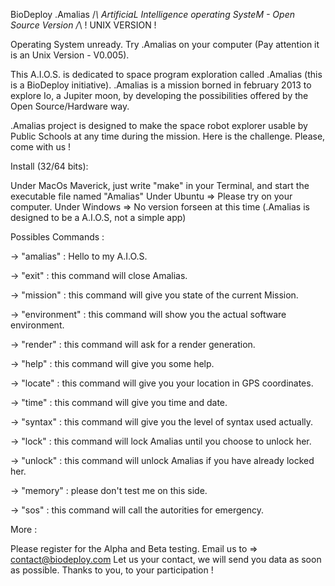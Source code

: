 BioDeploy .Amalias /*\ ArtificiaL Intelligence operating SysteM - Open Source Version /*\ ! UNIX VERSION !

Operating System unready. Try .Amalias on your computer (Pay attention it is an Unix Version - V0.005).

This A.I.O.S. is dedicated to space program exploration called .Amalias (this is a BioDeploy initiative).
.Amalias is a mission borned in february 2013 to explore Io, a Jupiter moon, by developing the possibilities offered by the Open Source/Hardware way.

.Amalias project is designed to make the space robot explorer usable by Public Schools at any time during the mission.
Here is the challenge. Please, come with us !

Install (32/64 bits):

Under MacOs Maverick, just write "make" in your Terminal, and start the executable file named "Amalias"
Under Ubuntu => Please try on your computer.
Under Windows => No version forseen at this time (.Amalias is designed to be a A.I.O.S, not a simple app)

Possibles Commands :

-> "amalias" : Hello to my A.I.O.S.

-> "exit" : this command will close Amalias.

-> "mission" : this command will give you state of the current Mission.

-> "environment" : this command will show you the actual software environment.

-> "render" : this command will ask for a render generation.

-> "help" : this command will give you some help.

-> "locate" : this command will give you your location in GPS coordinates.

-> "time" : this command will give you time and date.

-> "syntax" : this command will give you the level of syntax used actually.

-> "lock" : this command will lock Amalias until you choose to unlock her.

-> "unlock" : this command will unlock Amalias if you have already locked her.

-> "memory" : please don't test me on this side.

-> "sos" : this command will call the autorities for emergency.

More :

Please register for the Alpha and Beta testing.
Email us to => contact@biodeploy.com
Let us your contact, we will send you data as soon as possible.
Thanks to you, to your participation !